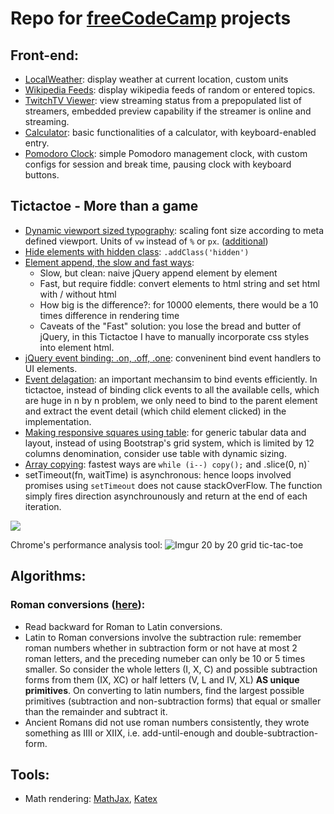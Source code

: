 # Repo for [freeCodeCamp](https://www.freecodecamp.com) projects

## Front-end:
- [LocalWeather](localWeather/): display weather at current location, custom units
- [Wikipedia Feeds](wikipediaViewer/): display wikipedia feeds of random or entered topics.
- [TwitchTV Viewer](twitchViewer/): view streaming status from a prepopulated list of streamers, embedded preview capability if the streamer is online and streaming.
- [Calculator](calculator/): basic functionalities of a calculator, with keyboard-enabled entry.
- [Pomodoro Clock](pomodoro/): simple Pomodoro management clock, with custom configs for session and break time, pausing clock with keyboard buttons.

## Tictactoe - More than a game

- [Dynamic viewport sized typography](https://css-tricks.com/viewport-sized-typography/): scaling font size according to meta defined viewport. Units of `vw` instead of `%` or `px`. ([additional](https://stackoverflow.com/questions/16056591/font-scaling-based-on-width-of-container/19814948#19814948))
- [Hide elements with hidden class](https://stackoverflow.com/questions/18568736/how-to-hide-element-using-twitter-bootstrap-3-and-show-it-using-jquery): `.addClass('hidden')`
- [Element append, the slow and fast ways](https://howchoo.com/g/mmu0nguznjg/learn-the-slow-and-fast-way-to-append-elements-to-the-dom): 
	+ Slow, but clean: naive jQuery append element by element
	+ Fast, but require fiddle: convert elements to html string and set html with / without html
	+ How big is the difference?: for 10000 elements, there would be a 10 times difference in rendering time
	+ Caveats of the "Fast" solution: you lose the bread and butter of jQuery, in this Tictactoe I have to manually incorporate css styles into element html.
- [jQuery event binding: .on, .off, .one](http://www.andismith.com/blog/2011/11/on-and-off/): conveninent bind event handlers to UI elements.
- [Event delagation](https://davidwalsh.name/event-delegate): an important mechansim to bind events efficiently. In tictactoe, instead of binding click events to all the available cells, which are huge in n by n problem, we only need to bind to the parent element and extract the event detail (which child element clicked) in the implementation.
- [Making responsive squares using table](https://stackoverflow.com/questions/20456694/grid-of-responsive-squares/20457076#20457076): for generic tabular data and layout, instead of using Bootstrap's grid system, which is limited by 12 columns denomination, consider use table with dynamic sizing.
- [Array copying](https://stackoverflow.com/questions/3978492/javascript-fastest-way-to-duplicate-an-array-slice-vs-for-loop): fastest ways are `while (i--) copy();` and .slice(0, n)`
- setTimeout(fn, waitTime) is asynchronous: hence loops involved promises using `setTimeout` does not cause stackOverFlow. The function simply fires direction asynchrounously and return at the end of each iteration.


![](https://i.stack.imgur.com/s0MqH.jpg)

Chrome's performance analysis tool:
![Imgur](http://i.imgur.com/I0v2dft.png)
20 by 20 grid tic-tac-toe

## Algorithms:
### Roman conversions ([here](http://www.rapidtables.com/convert/number/how-number-to-roman-numerals.htm)): 
+ Read backward for Roman to Latin conversions.
+ Latin to Roman conversions involve the subtraction rule: remember roman numbers whether in subtraction form or not have at most 2 roman letters, and the preceding numeber can only be 10 or 5 times smaller. So consider the whole letters (I, X, C) and possible subtraction forms from them (IX, XC) or half letters (V, L and IV, XL) **AS unique primitives**. On converting to latin numbers, find the largest possible primitives (subtraction and non-subtraction forms) that equal or smaller than the remainder and subtract it.
+ Ancient Romans did not use roman numbers consistently, they wrote something as IIII or XIIX, i.e. add-until-enough and double-subtraction-form.

## Tools:
- Math rendering: [MathJax](https://www.mathjax.org/),
 [Katex](https://github.com/Khan/KaTeX)